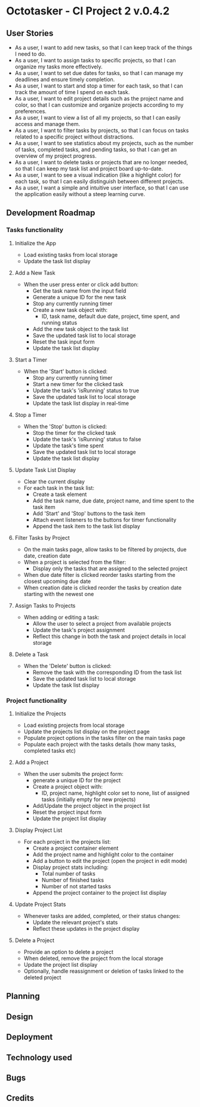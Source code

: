 # Octotasker - CI Project 2 v.0.4.2

## User Stories

- As a user, I want to add new tasks, so that I can keep track of the things I need to do.
- As a user, I want to assign tasks to specific projects, so that I can organize my tasks more effectively.
- As a user, I want to set due dates for tasks, so that I can manage my deadlines and ensure timely completion.
- As a user, I want to start and stop a timer for each task, so that I can track the amount of time I spend on each task.
- As a user, I want to edit project details such as the project name and color, so that I can customize and organize projects according to my preferences.
- As a user, I want to view a list of all my projects, so that I can easily access and manage them.
- As a user, I want to filter tasks by projects, so that I can focus on tasks related to a specific project without distractions.
- As a user, I want to see statistics about my projects, such as the number of tasks, completed tasks, and pending tasks, so that I can get an overview of my project progress.
- As a user, I want to delete tasks or projects that are no longer needed, so that I can keep my task list and project board up-to-date.
- As a user, I want to see a visual indication (like a highlight color) for each task, so that I can easily distinguish between different projects.
- As a user, I want a simple and intuitive user interface, so that I can use the application easily without a steep learning curve.

## Development Roadmap

### Tasks functionality
1. Initialize the App
   - Load existing tasks from local storage
   - Update the task list display

2. Add a New Task
   - When the user press enter or click add button:
     - Get the task name from the input field
     - Generate a unique ID for the new task
     - Stop any currently running timer
     - Create a new task object with:
       - ID, task name, default due date, project, time spent, and running status
     - Add the new task object to the task list
     - Save the updated task list to local storage
     - Reset the task input form
     - Update the task list display

3. Start a Timer
   - When the 'Start' button is clicked:
     - Stop any currently running timer
     - Start a new timer for the clicked task
     - Update the task's 'isRunning' status to true
     - Save the updated task list to local storage
     - Update the task list display in real-time

4. Stop a Timer
   - When the 'Stop' button is clicked:
     - Stop the timer for the clicked task
     - Update the task's 'isRunning' status to false
     - Update the task's time spent
     - Save the updated task list to local storage
     - Update the task list display

5. Update Task List Display
   - Clear the current display
   - For each task in the task list:
     - Create a task element
     - Add the task name, due date, project name, and time spent to the task item
     - Add 'Start' and 'Stop' buttons to the task item
     - Attach event listeners to the buttons for timer functionality
     - Append the task item to the task list display 

6. Filter Tasks by Project
   - On the main tasks page, allow tasks to be filtered by projects, due date, creation date
   - When a project is selected from the filter:
     - Display only the tasks that are assigned to the selected project
    - When due date filter is clicked reorder tasks starting from the closest upcoming due date
    - When creation date is clicked reorder the tasks by creation date starting with the newest one

7. Assign Tasks to Projects
   - When adding or editing a task:
     - Allow the user to select a project from available projects
     - Update the task's project assignment
     - Reflect this change in both the task and project details in local storage

8. Delete a Task
   - When the 'Delete' button is clicked:
     - Remove the task with the corresponding ID from the task list
     - Save the updated task list to local storage
     - Update the task list display

### Project functionality
1. Initialize the Projects
   - Load existing projects from local storage
   - Update the projects list display on the project page
   - Populate project options in the tasks filter on the main tasks page
   - Populate each project with the tasks details (how many tasks, completed tasks etc)

2. Add a Project
   - When the user submits the project form:
     - generate a unique ID for the project
     - Create a project object with:
       - ID, project name, highlight color set to none, list of assigned tasks (initially empty for new projects)
     - Add/Update the project object in the project list
     - Reset the project input form
     - Update the project list display

3. Display Project List
   - For each project in the projects list:
     - Create a project container element
     - Add the project name and highlight color to the container
     - Add a button to edit the project (open the project in edit mode)
     - Display project stats including:
       - Total number of tasks
       - Number of finished tasks
       - Number of not started tasks
     - Append the project container to the project list display

6. Update Project Stats
   - Whenever tasks are added, completed, or their status changes:
     - Update the relevant project's stats
     - Reflect these updates in the project display

7. Delete a Project
   - Provide an option to delete a project
   - When deleted, remove the project from the local storage
   - Update the project list display
   - Optionally, handle reassignment or deletion of tasks linked to the deleted project

## Planning
## Design
## Deployment
## Technology used
## Bugs
## Credits